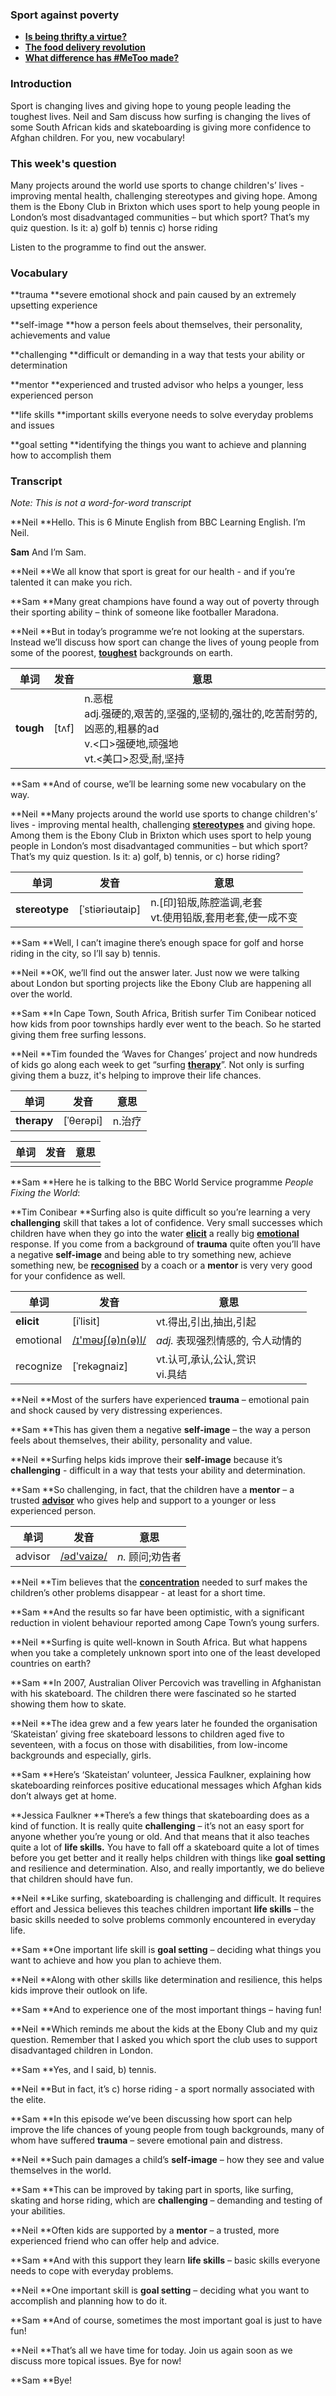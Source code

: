 ### Sport against poverty



- **[Is being thrifty a virtue?](https://www.bbc.co.uk/learningenglish/english/features/6-minute-english/ep-200618)**
- [**The food delivery revolution**](https://www.bbc.co.uk/learningenglish/english/features/6-minute-english/ep-200611)
- **[What difference has #MeToo made?](https://www.bbc.co.uk/learningenglish/english/features/6-minute-english/ep-200604)**

### **Introduction**

Sport is changing lives and giving hope to young people leading the  toughest lives. Neil and Sam discuss how surfing is changing the lives  of some South African kids and skateboarding is giving more confidence  to Afghan children. For you, new vocabulary!

### This week's question 

Many projects around the world use sports to  change children's’ lives - improving mental health, challenging  stereotypes and giving hope. Among them is the Ebony Club in Brixton  which uses sport to help young people in London’s most disadvantaged  communities – but which sport? That’s my quiz question. Is it:
a) golf
b) tennis
c) horse riding

Listen to the programme to find out the answer. 

### Vocabulary 

**trauma
**severe emotional shock and pain caused by an extremely upsetting experience 

**self-image
**how a person feels about themselves, their personality, achievements and value 

**challenging
**difficult or demanding in a way that tests your ability or determination 

**mentor
**experienced and trusted advisor who helps a younger, less experienced person 

**life skills
**important skills everyone needs to solve everyday problems and issues 

**goal setting
**identifying the things you want to achieve and planning how to accomplish them 

### Transcript 

*Note: This is not a word-for-word transcript*  

**Neil
**Hello. This is 6 Minute English from BBC Learning English. I’m Neil. 

**Sam**
 And I’m Sam. 

**Neil
**We all know that sport is great for our health - and if you’re talented it can make you rich. 

**Sam
**Many great champions have found a way out of  poverty through their sporting ability – think of someone like  footballer Maradona. 

**Neil
**But in today’s programme we’re not looking  at the superstars. Instead we’ll discuss how sport can change the lives  of young people from some of the poorest, **<u>toughest</u>** backgrounds on  earth.

 

| 单词      | 发音  | 意思                                                         |
| --------- | ----- | ------------------------------------------------------------ |
| **tough** | [tʌf] | n.恶棍<br/>adj.强硬的,艰苦的,坚强的,坚韧的,强壮的,吃苦耐劳的,凶恶的,粗暴的ad<br/>v.<口>强硬地,顽强地<br/>vt.<美口>忍受,耐,坚持 |

**Sam
**And of course, we’ll be learning some new vocabulary on the way. 

**Neil
**Many projects around the world use sports to change children's’ lives - improving mental health, challenging  **<u>stereotypes</u>** and giving hope. Among them is the Ebony Club in Brixton  which uses sport to help young people in London’s most disadvantaged  communities – but which sport? That’s my quiz question. Is it:
a) golf,
b) tennis, or
c) horse riding?

| 单词           | 发音            | 意思                                                         |
| -------------- | --------------- | ------------------------------------------------------------ |
| **stereotype** | [ˈstiəriəutaip] | n.[印]铅版,陈腔滥调,老套<br/>vt.使用铅版,套用老套,使一成不变 |



 

**Sam
**Well, I can’t imagine there’s enough space for golf and horse riding in the city, so I’ll say b) tennis. 

**Neil
**OK, we’ll find out the answer later. Just  now we were talking about London but sporting projects like the Ebony  Club are happening all over the world. 

**Sam
**In Cape Town, South Africa, British surfer  Tim Conibear noticed how kids from poor townships hardly ever went to  the beach. So he started giving them free surfing lessons. 

**Neil
**Tim founded the ‘Waves for Changes’ project  and now hundreds of kids go along each week to get “surfing **<u>therapy</u>**”.  Not only is surfing giving them a buzz, it's helping to improve their  life chances.


 

| 单词        | 发音      | 意思   |
| ----------- | --------- | ------ |
| **therapy** | [ˈθerəpi] | n.治疗 |





| 单词 | 发音 | 意思 |
| ---- | ---- | ---- |
|      |      |      |

**Sam
**Here he is talking to the BBC World Service programme *People Fixing the World*: 

**Tim Conibear
**Surfing also is quite difficult so you’re learning a very **challenging** skill that takes a lot of confidence. Very small successes which  children have when they go into the water **<u>elicit</u>** a really big <u>**emotional**</u>  response. If you come from a background of **trauma** quite often you’ll have a negative **self-image** and being able to try something new, achieve something new, be **<u>recognised</u>** by a coach or a **mentor** is very very good for your confidence as well.



| 单词       | 发音                                           | 意思                               |
| ---------- | ---------------------------------------------- | ---------------------------------- |
| **elicit** | [iˈlisit]                                      | vt.得出,引出,抽出,引起             |
| emotional  | [/ɪ'məʊʃ(ə)n(ə)l/](cmd://Speak/_uk_/emotional) | *adj.* 表现强烈情感的, 令人动情的  |
| recognize  | [ˈrekəɡnaiz]                                   | vt.认可,承认,公认,赏识<br/>vi.具结 |

 

**Neil
**Most of the surfers have experienced **trauma** – emotional pain and shock caused by very distressing experiences. 

**Sam
**This has given them a negative **self-image** – the way a person feels about themselves, their ability, personality and value. 

**Neil
**Surfing helps kids improve their **self-image** because it’s **challenging** - difficult in a way that tests your ability and determination. 

**Sam
**So challenging, in fact, that the children have a **mentor** – a trusted **<u>advisor</u>** who gives help and support to a younger or less experienced person.





| 单词    | 发音                                   | 意思             |
| ------- | -------------------------------------- | ---------------- |
| advisor | [/əd'vaizə/](cmd://Speak/_uk_/advisor) | *n.* 顾问;劝告者 |

 

**Neil
**Tim believes that the **<u>concentration</u>** needed to surf makes the children’s other problems disappear - at least for a short time. 

**Sam
**And the results so far have been optimistic,  with a significant reduction in violent behaviour reported among Cape  Town’s young surfers. 

**Neil
**Surfing is quite well-known in South Africa. But what happens when you take a completely unknown sport into one of  the least developed countries on earth? 

**Sam
**In 2007, Australian Oliver Percovich was  travelling in Afghanistan with his skateboard. The children there were  fascinated so he started showing them how to skate. 

**Neil
**The idea grew and a few years later he  founded the organisation ‘Skateistan’ giving free skateboard lessons to  children aged five to seventeen, with a focus on those with  disabilities, from low-income backgrounds and especially, girls. 

**Sam
**Here’s ‘Skateistan’ volunteer, Jessica  Faulkner, explaining how skateboarding reinforces positive educational  messages which Afghan kids don’t always get at home. 

**Jessica Faulkner
**There’s a few things that skateboarding does as a kind of function. It is really quite **challenging** – it’s not an easy sport for anyone whether you’re young or old. And that means that it also teaches quite a lot of **life skills.** You have to fall off a skateboard quite a lot of times before you get better and it really helps children with things like **goal setting** and resilience and determination. Also, and really importantly, we do believe that children should have fun. 

**Neil
**Like surfing, skateboarding is challenging  and difficult. It requires effort and Jessica believes this teaches  children important **life skills** – the basic skills needed to solve problems commonly encountered in everyday life. 

**Sam
**One important life skill is **goal setting** – deciding what things you want to achieve and how you plan to achieve them. 

**Neil
**Along with other skills like determination and resilience, this helps kids improve their outlook on life. 

**Sam
**And to experience one of the most important things – having fun! 

**Neil
**Which reminds me about the kids at the Ebony Club and my quiz question. Remember that I asked you which sport the  club uses to support disadvantaged children in London. 

**Sam
**Yes, and I said, b) tennis. 

**Neil
**But in fact, it’s c) horse riding - a sport normally associated with the elite. 

**Sam
**In this episode we’ve been discussing how  sport can help improve the life chances of young people from tough  backgrounds, many of whom have suffered **trauma** – severe emotional pain and distress. 

**Neil
**Such pain damages a child’s **self-image** – how they see and value themselves in the world. 

**Sam
**This can be improved by taking part in sports, like surfing, skating and horse riding, which are **challenging** – demanding and testing of your abilities. 

**Neil
**Often kids are supported by a **mentor** – a trusted, more experienced friend who can offer help and advice. 

**Sam
**And with this support they learn **life skills** – basic skills everyone needs to cope with everyday problems. 

**Neil
**One important skill is **goal setting** – deciding what you want to accomplish and planning how to do it. 

**Sam
**And of course, sometimes the most important goal is just to have fun! 

**Neil
**That’s all we have time for today. Join us again soon as we discuss more topical issues. Bye for now! 

**Sam
**Bye!